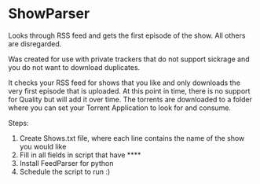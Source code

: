 # ShowParser
Looks through RSS feed and gets the first episode of the show. All others are disregarded.

Was created for use with private trackers that do not support sickrage and you do not want to download duplicates.

It checks your RSS feed for shows that you like and only downloads the very first episode that is uploaded.
At this point in time, there is no support for Quality but will add it over time.
The torrents are downloaded to a folder where you can set your Torrent Application to look for and consume.


Steps: 

1. Create Shows.txt file, where each line contains the name of the show you would like
2. Fill in all fields in script that have ****
3. Install FeedParser for python
4. Schedule the script to run :) 
